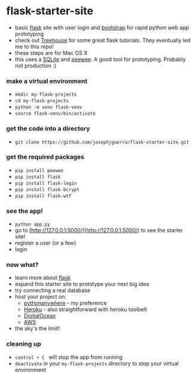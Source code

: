 # flask-starter-site
* basic [flask](http://flask.pocoo.org/) site with user login and [bootstrap](http://getbootstrap.com/) for rapid python web app prototyping
* check out [Treehouse](https://teamtreehouse.com/) for some great flask tutorials. They eventually led me to this repo!
* these steps are for Mac OS X
* this uses a [SQLite](https://www.sqlite.org/) and [peewee](https://github.com/coleifer/peewee). A good tool for prototyping. Probably not production :)

### make a virtual environment
* `mkdir my-flask-projects`
* `cd my-flask-projects`
* `python -m venv flask-venv`
* `source flask-venv/bin/activate`

### get the code into a directory
* `git clone https://github.com/josephjguerra/flask-starter-site.git`

### get the required packages
* `pip install peewee`
* `pip install flask`
* `pip install flask-login`
* `pip install flask-bcrypt`
* `pip install flask-wtf`

### see the app!
* `python app.py`
* go to [http://127.0.0.1:5000/](http://127.0.0.1:5000/) to see the starter site!
* register a user (or a few)
* login

### now what?
* learn more about [flask](http://flask.pocoo.org/)
* expand this starter site to prototype your next big idea
* try connecting a real database
* host your project on:
  - [pythonanywhere](https://www.pythonanywhere.com/) - my preference
  - [Heroku](https://www.heroku.com/) - also straightforward with heroku toolbelt
  - [DigitalOcean](https://www.digitalocean.com/)
  - [AWS](https://aws.amazon.com/)
* the sky's the limit!

### cleaning up
* `control + C ` will stop the app from running
* `deactivate` in your `my-flask-projects` directory to stop your virtual environment
